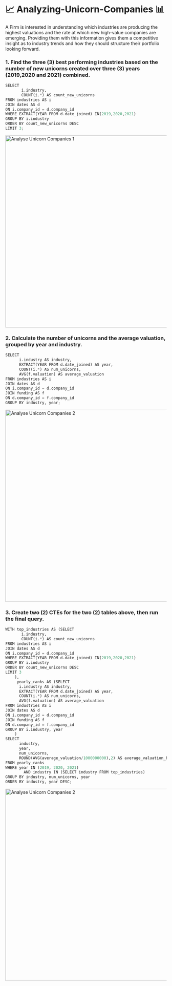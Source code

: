 # :chart_with_upwards_trend: Analyzing-Unicorn-Companies :bar_chart: 
A Firm is interested in understanding which
industries are producing the highest valuations and the rate at which
new high-value companies are emerging. Providing them with this
information gives them a competitive insight as to industry trends and
how they should structure their portfolio looking forward.


 ### 1. Find the three (3) best performing industries based on the number of new unicorns created over three (3) years (2019,2020 and 2021) combined.

``` python
SELECT 
       i.industry, 
       COUNT(i.*) AS count_new_unicorns
FROM industries AS i
JOIN dates AS d
ON i.company_id = d.company_id
WHERE EXTRACT(YEAR FROM d.date_joined) IN(2019,2020,2021)
GROUP BY i.industry
ORDER BY count_new_unicorns DESC
LIMIT 3;
```

<img width="600" alt="Analyse Unicorn Companies 1" src="https://github.com/Marvykeys/Analyzing-Unicorn-Companies/assets/130637591/4dde94ba-6333-4e35-8181-12c0d2afb40e">

### 2. Calculate the number of unicorns and the average valuation, grouped by year and industry.

``` python
SELECT
      i.industry AS industry,
	  EXTRACT(YEAR FROM d.date_joined) AS year,
	  COUNT(i.*) AS num_unicorns,
	  AVG(f.valuation) AS average_valuation
FROM industries AS i
JOIN dates AS d
ON i.company_id = d.company_id
JOIN funding AS f
ON d.company_id = f.company_id
GROUP BY industry, year;
```

<img width="600" alt="Analyse Unicorn Companies 2" src="https://github.com/Marvykeys/Analyzing-Unicorn-Companies/assets/130637591/c81c8cbc-4967-4279-a6a0-676fe2b2af99">

### 3. Create two (2) CTEs for the two (2) tables above, then run the final query. 

``` python
WITH top_industries AS (SELECT 
       i.industry, 
       COUNT(i.*) AS count_new_unicorns
FROM industries AS i
JOIN dates AS d
ON i.company_id = d.company_id
WHERE EXTRACT(YEAR FROM d.date_joined) IN(2019,2020,2021)
GROUP BY i.industry
ORDER BY count_new_unicorns DESC
LIMIT 3
	),
     yearly_ranks AS (SELECT
      i.industry AS industry,
	  EXTRACT(YEAR FROM d.date_joined) AS year,
	  COUNT(i.*) AS num_unicorns,
	  AVG(f.valuation) AS average_valuation
FROM industries AS i
JOIN dates AS d
ON i.company_id = d.company_id
JOIN funding AS f
ON d.company_id = f.company_id
GROUP BY i.industry, year
	)
SELECT
      industry,
	  year,
	  num_unicorns,
	  ROUND(AVG(average_valuation/1000000000),2) AS average_valuation_billions
FROM yearly_ranks
WHERE year IN (2019, 2020, 2021)
        AND industry IN (SELECT industry FROM top_industries)
GROUP BY industry, num_unicorns, year
ORDER BY industry, year DESC;
```
<img width="600" alt="Analyse Unicorn Companies 2" src="https://github.com/Marvykeys/Analyzing-Unicorn-Companies/assets/130637591/17e354a7-e5c5-4537-9ec4-3ed7368539ff">

